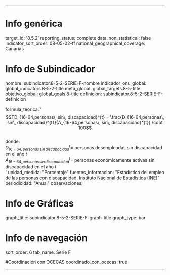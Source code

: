 ---

# Info genérica
target_id: '8.5.2'
reporting_status: complete
data_non_statistical: false
indicator_sort_order: 08-05-02-ff
national_geographical_coverage: Canarias

# Info de Subindicador
nombre: subindicator.8-5-2-SERIE-F-nombre
indicador_onu_global: global_indicators.8-5-2-title
meta_global: global_targets.8-5-title
objetivo_global: global_goals.8-title
definicion: subindicator.8-5-2-SERIE-F-definicion

formula_teorica: '$$TD_{16-64,personas\, sin\, discapacidad}^{t} = \frac{D_{16-64,personas\, sin\, discapacidad}^{t}}{A_{16-64,personas\, sin\, discapacidad}^{t}} \cdot 100$$ <br>
donde: <br>
$D_{16-64,personas\, sin\, discapacidad}^{t} =$ personas desempleadas sin discapacidad en el año $t$ <br>
$A_{16-64,personas\, sin\, discapacidad}^{t} =$ personas económicamente activas sin discapacidad en el año $t$ <br>'
unidad_medida: "Porcentaje"
fuentes_informacion: "Estadística del empleo de las personas con discapacidad, Instituto Nacional de Estadística (INE)"
periodicidad: "Anual"
observaciones: 

# Info de Gráficas
graph_title: subindicator.8-5-2-SERIE-F-graph-title
graph_type: bar

# Info de navegación
sort_order: 6
tab_name: Serie F

#Coordinación con OCECAS
coordinado_con_ocecas: true

---